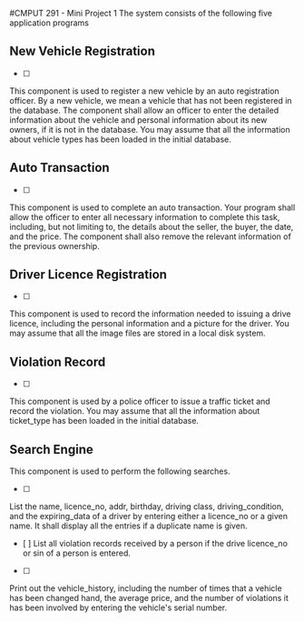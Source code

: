 #CMPUT 291 - Mini Project 1
The system consists of the following five application programs

## New Vehicle Registration

- [ ] 
This component is used to register a new vehicle by an auto registration officer. By a new vehicle, we mean a vehicle that has not been registered in the database. The component shall allow an officer to enter the detailed information about the vehicle and personal information about its new owners, if it is not in the database. You may assume that all the information about vehicle types has been loaded in the initial database.

## Auto Transaction

- [ ] 
This component is used to complete an auto transaction. Your program shall allow the officer to enter all necessary information to complete this task, including, but not limiting to, the details about the seller, the buyer, the date, and the price. The component shall also remove the relevant information of the previous ownership.

## Driver Licence Registration

- [ ] 
This component is used to record the information needed to issuing a drive licence, including the personal information and a picture for the driver. You may assume that all the image files are stored in a local disk system.

## Violation Record

- [ ] 
This component is used by a police officer to issue a traffic ticket and record the violation. You may assume that all the information about ticket_type has been loaded in the initial database.

## Search Engine

This component is used to perform the following searches.

- [ ] 
List the name, licence_no, addr, birthday, driving class, driving_condition, and the expiring_data of a driver by entering either a licence_no or a given name. It shall display all the entries if a duplicate name is given.
- [ ] 
List all violation records received by a person if  the drive licence_no or sin of a person  is entered.
- [ ] 
Print out the vehicle_history, including the number of times that a vehicle has been changed hand, the average price, and the number of violations it has been involved by entering the vehicle's serial number.
